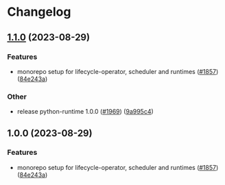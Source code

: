 # Changelog

## [1.1.0](https://github.com/mowies/lifecycle-controller/compare/python-runtime-v1.0.0...python-runtime-v1.1.0) (2023-08-29)


### Features

* monorepo setup for lifecycle-operator, scheduler and runtimes ([#1857](https://github.com/mowies/lifecycle-controller/issues/1857)) ([84e243a](https://github.com/mowies/lifecycle-controller/commit/84e243a213ffba86eddd51ccc4bf4dbd61140069))


### Other

* release python-runtime 1.0.0 ([#1969](https://github.com/mowies/lifecycle-controller/issues/1969)) ([9a995c4](https://github.com/mowies/lifecycle-controller/commit/9a995c447e65a4a96d4d3dca53f40a0c1c383b70))

## 1.0.0 (2023-08-29)


### Features

* monorepo setup for lifecycle-operator, scheduler and runtimes ([#1857](https://github.com/keptn/lifecycle-toolkit/issues/1857)) ([84e243a](https://github.com/keptn/lifecycle-toolkit/commit/84e243a213ffba86eddd51ccc4bf4dbd61140069))
